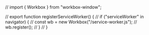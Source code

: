 // import { Workbox } from "workbox-window";

// export function registerServiceWorker() {
//   if ("serviceWorker" in navigator) {
//     const wb = new Workbox("/service-worker.js");
//     wb.register();
//   }
// }
